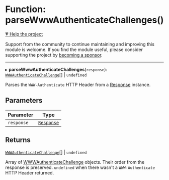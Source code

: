 # Function: parseWwwAuthenticateChallenges()

[💗 Help the project](https://github.com/sponsors/panva)

Support from the community to continue maintaining and improving this module is welcome. If you find the module useful, please consider supporting the project by [becoming a sponsor](https://github.com/sponsors/panva).

***

▸ **parseWwwAuthenticateChallenges**(`response`): [`WWWAuthenticateChallenge`](../interfaces/WWWAuthenticateChallenge.md)[] \| `undefined`

Parses the `WWW-Authenticate` HTTP Header from a [Response](https://developer.mozilla.org/docs/Web/API/Response) instance.

## Parameters

| Parameter | Type |
| ------ | ------ |
| `response` | [`Response`](https://developer.mozilla.org/docs/Web/API/Response) |

## Returns

[`WWWAuthenticateChallenge`](../interfaces/WWWAuthenticateChallenge.md)[] \| `undefined`

Array of [WWWAuthenticateChallenge](../interfaces/WWWAuthenticateChallenge.md) objects. Their order from the response is
  preserved. `undefined` when there wasn't a `WWW-Authenticate` HTTP Header returned.
